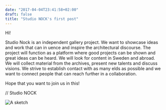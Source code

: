 ```yaml
---
date: "2017-04-04T23:41:58+02:00"
draft: false
title: "Studio NOCK's first post"
---
```


Hi!

Studio Nock is an independent gallery project. We want to showcase ideas and work that can in uence and inspire the architectural discourse. The project will function as a platform where good projects can be shown and great ideas can be heard. We will look for content in Sweden and abroad. We will collect material from the archives, present new talents and discuss visions. We strive to establish contact with as many  elds as possible and we want to connect people that can reach further in a collaboration.

Hope that you want to join us in this!

// Studio NOCK

![A sketch](http://res.cloudinary.com/adambrgmn/image/upload/v1492619529/studio-nock/sketch.jpg)
